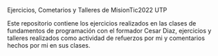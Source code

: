 
Ejercicios, Cometarios y Talleres de MisionTic2022 UTP


Este repositorio contiene los ejercicios realizados en las clases de fundamentos de programación con el formador Cesar Diaz, ejercicios y talleres realizados como actividad de refuerzos por mi y comentarios hechos por mi en sus clases.